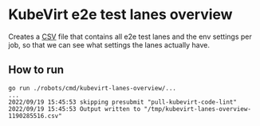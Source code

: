# KubeVirt e2e test lanes overview

Creates a [CSV] file that contains all e2e test lanes and the env settings per job, so that we can see what settings the lanes actually have. 

## How to run
```shell
go run ./robots/cmd/kubevirt-lanes-overview/...
...
2022/09/19 15:45:53 skipping presubmit "pull-kubevirt-code-lint"
2022/09/19 15:45:53 Output written to "/tmp/kubevirt-lanes-overview-1190285516.csv"
```


[CSV]: https://www.rfc-editor.org/rfc/rfc4180.html

